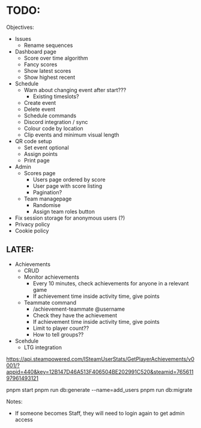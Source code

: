 # TODO:

Objectives:
- Issues
  - Rename sequences
- Dashboard page
  - Score over time algorithm
  - Fancy scores
  - Show latest scores
  - Show highest recent
- Schedule
  - Warn about changing event after start???
    - Existing timeslots?
  - Create event
  - Delete event
  - Schedule commands
  - Discord integration / sync
  - Colour code by location
  - Clip events and minimum visual length
- QR code setup
  - Set event optional
  - Assign points
  - Print page
- Admin
  - Scores page
    - Users page ordered by score
    - User page with score listing
    - Pagination?
  - Team managepage
    - Randomise
    - Assign team roles button
- Fix session storage for anonymous users (?)
- Privacy policy
- Cookie policy

## LATER:

- Achievements
  - CRUD
  - Monitor achievements
    - Every 10 minutes, check achievements for anyone in a relevant game
    - If achievement time inside activity time, give points
  - Teammate command
    - /achievement-teammate @username
    - Check they have the achievement
    - If achievement time inside activity time, give points
    - Limit to player count??
    - How to tell groups??
- Scehdule
  - LTG integration

https://api.steampowered.com/ISteamUserStats/GetPlayerAchievements/v0001/?appid=440&key=12B147D46A513F406504BE202991C520&steamid=76561197961493121

pnpm start
pnpm run db:generate --name=add_users
pnpm run db:migrate

Notes:
- If someone becomes Staff, they will need to login again to get admin access
